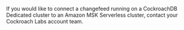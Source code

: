 If you would like to connect a changefeed running on a CockroachDB Dedicated cluster to an Amazon MSK Serverless cluster, contact your Cockroach Labs account team.